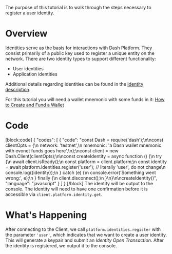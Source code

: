 The purpose of this tutorial is to walk through the steps necessary to register a user identity.

# Overview
Identities serve as the basis for interactions with Dash Platform. They consist primarily of a public key used to register a unique entity on the network. There are two identity types to support different functionality:
 - User identities
 - Application identities

Additional details regarding identities can be found in the [Identity description](explanation-identity).

For this tutorial you will need a wallet mnemonic with some funds in it: [How to Create and Fund a Wallet](tutorial-create-and-fund-a-wallet)

# Code
[block:code]
{
  "codes": [
    {
      "code": "const Dash = require('dash');\n\nconst clientOpts = {\n  network: 'testnet',\n  mnemonic: 'a Dash wallet mnemonic with evonet funds goes here',\n};\nconst client = new Dash.Client(clientOpts);\n\nconst createIdentity = async function () {\n  try {\n    await client.isReady();\n    const platform = client.platform;\n    const identity = await platform.identities.register('user');  // literally 'user', do not change\n    console.log({identity});\n  } catch (e) {\n    console.error('Something went wrong:', e);\n  } finally {\n    client.disconnect();\n  }\n}\n\ncreateIdentity()",
      "language": "javascript"
    }
  ]
}
[/block]
The identity will be output to the console. The identity will need to have one confirmation before it is accessible via `client.platform.identity.get`.

# What's Happening

After connecting to the Client, we call `platform.identities.register` with the parameter `'user'`, which indicates that we want to create a user identity. This will generate a keypair and submit an _Identity Open Transaction_. After the identity is registered, we output it to the console.